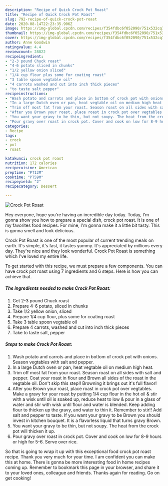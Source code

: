 ```yaml
---
description: "Recipe of Quick Crock Pot Roast"
title: "Recipe of Quick Crock Pot Roast"
slug: 792-recipe-of-quick-crock-pot-roast
date: 2020-08-14T22:23:35.906Z
image: https://img-global.cpcdn.com/recipes/f354fdbc6f052090/751x532cq70/crock-pot-roast-recipe-main-photo.jpg
thumbnail: https://img-global.cpcdn.com/recipes/f354fdbc6f052090/751x532cq70/crock-pot-roast-recipe-main-photo.jpg
cover: https://img-global.cpcdn.com/recipes/f354fdbc6f052090/751x532cq70/crock-pot-roast-recipe-main-photo.jpg
author: Anne Goodwin
ratingvalue: 4.4
reviewcount: 28822
recipeingredient:
- "2-3 pound Chuck roast"
- "4-6 potato sliced in chunks"
- "1/2 yellow onion sliced"
- "1/4 cup flour plus some for coating roast"
- "3 table spoon vegtable oil"
- "4 carrots washed and cut into inch thick pieces"
- "to taste salt pepper"
recipeinstructions:
- "Wash potato and carrots and place in bottom of crock pot with onions. Season vegtables with salt and pepper."
- "In a large Dutch oven or pan, heat vegtable oil on medium high heat."
- "Trim off most fat from your roast. Season roast on all sides with salt and pepper. Coat your roast in flour and Brown all sides of the roast in the vegtable oil. Don&#39;t skip this step!! Browning it brings out it&#39;s full flavor!"
- "After you Brown your roast, place roast in crock pot over vegtables. Make a gravy for your roast by putting 1/4 cup flour in the hot oil &amp; stir with a wisk until oil is soaked up, reduce heat to low &amp; pour in a glass of water and stir with wisk until flour and water is blended. Keep adding flour to thicken up the gravy, and water to thin it. Remember to stir!! Add salt and pepper to taste. If you want your gravy to be Brown you should invest in kitchen bouquet. It is a flavorless liquid that turns gravy Brown."
- "You want your gravy to be thin, but not soupy. The heat from the crock pot will thicken it up."
- "Pour gravy over roast in crock pot. Cover and cook on low for 8-9 hours or high for 5-6. Serve over rice."
categories:
- Recipe
tags:
- crock
- pot
- roast

katakunci: crock pot roast 
nutrition: 172 calories
recipecuisine: American
preptime: "PT12M"
cooktime: "PT59M"
recipeyield: "2"
recipecategory: Dessert

---
```



![Crock Pot Roast](https://img-global.cpcdn.com/recipes/f354fdbc6f052090/751x532cq70/crock-pot-roast-recipe-main-photo.jpg)

Hey everyone, hope you're having an incredible day today. Today, I'm gonna show you how to prepare a special dish, crock pot roast. It is one of my favorites food recipes. For mine, I'm gonna make it a little bit tasty. This is gonna smell and look delicious.

Crock Pot Roast is one of the most popular of current trending meals on earth. It's simple, it's fast, it tastes yummy. It's appreciated by millions every day. They're nice and they look wonderful. Crock Pot Roast is something which I've loved my entire life.




To get started with this recipe, we must prepare a few components. You can have crock pot roast using 7 ingredients and 6 steps. Here is how you can achieve that.

<!--inarticleads1-->

##### The ingredients needed to make Crock Pot Roast:

1. Get 2-3 pound Chuck roast
1. Prepare 4-6 potato, sliced in chunks
1. Take 1/2 yellow onion, sliced
1. Prepare 1/4 cup flour, plus some for coating roast
1. Take 3 table spoon vegtable oil
1. Prepare 4 carrots, washed and cut into inch thick pieces
1. Take to taste salt, pepper




<!--inarticleads2-->

##### Steps to make Crock Pot Roast:

1. Wash potato and carrots and place in bottom of crock pot with onions. Season vegtables with salt and pepper.
1. In a large Dutch oven or pan, heat vegtable oil on medium high heat.
1. Trim off most fat from your roast. Season roast on all sides with salt and pepper. Coat your roast in flour and Brown all sides of the roast in the vegtable oil. Don&#39;t skip this step!! Browning it brings out it&#39;s full flavor!
1. After you Brown your roast, place roast in crock pot over vegtables. Make a gravy for your roast by putting 1/4 cup flour in the hot oil &amp; stir with a wisk until oil is soaked up, reduce heat to low &amp; pour in a glass of water and stir with wisk until flour and water is blended. Keep adding flour to thicken up the gravy, and water to thin it. Remember to stir!! Add salt and pepper to taste. If you want your gravy to be Brown you should invest in kitchen bouquet. It is a flavorless liquid that turns gravy Brown.
1. You want your gravy to be thin, but not soupy. The heat from the crock pot will thicken it up.
1. Pour gravy over roast in crock pot. Cover and cook on low for 8-9 hours or high for 5-6. Serve over rice.




So that is going to wrap it up with this exceptional food crock pot roast recipe. Thank you very much for your time. I am confident you can make this at home. There is gonna be more interesting food in home recipes coming up. Remember to bookmark this page in your browser, and share it to your loved ones, colleague and friends. Thanks again for reading. Go on get cooking!
